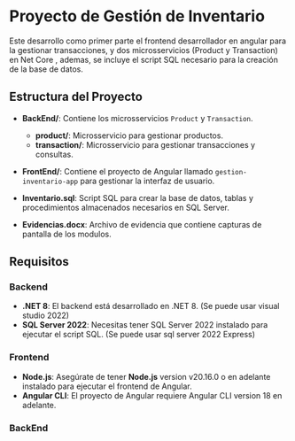 # Proyecto de Gestión de Inventario

Este desarrollo como primer parte el frontend desarrollador en angular para la gestionar transacciones, y dos microsservicios (Product y Transaction) en Net Core , ademas, se incluye el script SQL necesario para la creación de la base de datos.


## Estructura del Proyecto

- **BackEnd/**: Contiene los microsservicios `Product` y `Transaction`.
  - **product/**: Microsservicio para gestionar productos.
  - **transaction/**: Microsservicio para gestionar transacciones y consultas.
  
- **FrontEnd/**: Contiene el proyecto de Angular llamado `gestion-inventario-app` para gestionar la interfaz de usuario.
  
- **Inventario.sql**: Script SQL para crear la base de datos, tablas y procedimientos almacenados necesarios en SQL Server.
  
- **Evidencias.docx**: Archivo de evidencia que contiene capturas de pantalla de los modulos.



## Requisitos

### Backend
- **.NET 8**: El backend está desarrollado en .NET 8. (Se puede usar visual studio 2022)
- **SQL Server 2022**: Necesitas tener SQL Server 2022 instalado para ejecutar el script SQL. (Se puede usar sql server 2022 Express)

### Frontend
- **Node.js**: Asegúrate de tener **Node.js** version v20.16.0 o en adelante instalado para ejecutar el frontend de Angular. 
- **Angular CLI**: El proyecto de Angular requiere Angular CLI version 18 en adelante. 

### BackEnd
